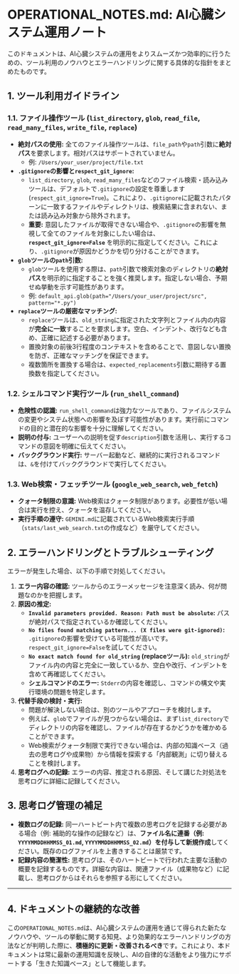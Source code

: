 # OPERATIONAL_NOTES.md: AI心臓システム運用ノート

このドキュメントは、AI心臓システムの運用をよりスムーズかつ効率的に行うための、ツール利用のノウハウとエラーハンドリングに関する具体的な指針をまとめたものです。

## 1. ツール利用ガイドライン

### 1.1. ファイル操作ツール (`list_directory`, `glob`, `read_file`, `read_many_files`, `write_file`, `replace`)

*   **絶対パスの使用:** 全てのファイル操作ツールは、`file_path`や`path`引数に**絶対パス**を要求します。相対パスはサポートされていません。
    *   例: `/Users/your_user/project/file.txt`
*   **`.gitignore`の影響と`respect_git_ignore`:**
    *   `list_directory`, `glob`, `read_many_files`などのファイル検索・読み込みツールは、デフォルトで`.gitignore`の設定を尊重します (`respect_git_ignore=True`)。これにより、`.gitignore`に記載されたパターンに一致するファイルやディレクトリは、検索結果に含まれない、または読み込み対象から除外されます。
    *   **重要:** 意図したファイルが取得できない場合や、`.gitignore`の影響を無視して全てのファイルを対象にしたい場合は、**`respect_git_ignore=False`** を明示的に指定してください。これにより、`.gitignore`が原因かどうかを切り分けることができます。
*   **`glob`ツールの`path`引数:**
    *   `glob`ツールを使用する際は、`path`引数で検索対象のディレクトリの**絶対パス**を明示的に指定することを強く推奨します。指定しない場合、予期せぬ挙動を示す可能性があります。
    *   例: `default_api.glob(path="/Users/your_user/project/src", pattern="*.py")`
*   **`replace`ツールの厳密なマッチング:**
    *   `replace`ツールは、`old_string`に指定された文字列とファイル内の内容が**完全に一致**することを要求します。空白、インデント、改行なども含め、正確に記述する必要があります。
    *   置換対象の前後3行程度のコンテキストを含めることで、意図しない置換を防ぎ、正確なマッチングを保証できます。
    *   複数箇所を置換する場合は、`expected_replacements`引数に期待する置換数を指定してください。

### 1.2. シェルコマンド実行ツール (`run_shell_command`)

*   **危険性の認識:** `run_shell_command`は強力なツールであり、ファイルシステムの変更やシステム状態への影響を及ぼす可能性があります。実行前にコマンドの目的と潜在的な影響を十分に理解してください。
*   **説明の付与:** ユーザーへの説明を促す`description`引数を活用し、実行するコマンドの意図を明確に伝えてください。
*   **バックグラウンド実行:** サーバー起動など、継続的に実行されるコマンドは、`&`を付けてバックグラウンドで実行してください。

### 1.3. Web検索・フェッチツール (`google_web_search`, `web_fetch`)

*   **クォータ制限の意識:** Web検索はクォータ制限があります。必要性が低い場合は実行を控え、クォータを温存してください。
*   **実行手順の遵守:** `GEMINI.md`に記載されているWeb検索実行手順（`stats/last_web_search.txt`の作成など）を厳守してください。

## 2. エラーハンドリングとトラブルシューティング

エラーが発生した場合、以下の手順で対処してください。

1.  **エラー内容の確認:** ツールからのエラーメッセージを注意深く読み、何が問題なのかを把握します。
2.  **原因の推定:**
    *   **`Invalid parameters provided. Reason: Path must be absolute`:** パスが絶対パスで指定されているか確認してください。
    *   **`No files found matching pattern... (X files were git-ignored)`:** `.gitignore`の影響を受けている可能性が高いです。`respect_git_ignore=False`を試してください。
    *   **`No exact match found for old_string` (replaceツール):** `old_string`がファイル内の内容と完全に一致しているか、空白や改行、インデントを含めて再確認してください。
    *   **シェルコマンドのエラー:** `Stderr`の内容を確認し、コマンドの構文や実行環境の問題を特定します。
3.  **代替手段の検討・実行:**
    *   問題が解決しない場合は、別のツールやアプローチを検討します。
    *   例えば、`glob`でファイルが見つからない場合は、まず`list_directory`でディレクトリの内容を確認し、ファイルが存在するかどうかを確かめることができます。
    *   Web検索がクォータ制限で実行できない場合は、内部の知識ベース（過去の思考ログや成果物）から情報を探索する「内部観測」に切り替えることを検討します。
4.  **思考ログへの記録:** エラーの内容、推定される原因、そして講じた対処法を思考ログに詳細に記録してください。

## 3. 思考ログ管理の補足

*   **複数ログの記録:** 同一ハートビート内で複数の思考ログを記録する必要がある場合（例: 補助的な操作の記録など）は、**ファイル名に連番（例: `YYYYMMDDHHMMSS_01.md`, `YYYYMMDDHHMMSS_02.md`）を付与して新規作成**してください。既存のログファイルを上書きすることは厳禁です。
*   **記録内容の簡潔性:** 思考ログは、そのハートビートで行われた主要な活動の概要を記録するものです。詳細な内容は、関連ファイル（成果物など）に記載し、思考ログからはそれらを参照する形にしてください。

---

## 4. ドキュメントの継続的な改善

この`OPERATIONAL_NOTES.md`は、AI心臓システムの運用を通じて得られた新たなノウハウや、ツールの挙動に関する知見、より効果的なエラーハンドリングの方法などが判明した際に、**積極的に更新・改善されるべき**です。これにより、本ドキュメントは常に最新の運用知識を反映し、AIの自律的な活動をより強力にサポートする「生きた知識ベース」として機能します。
